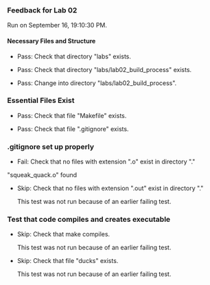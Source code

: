 ### Feedback for Lab 02

Run on September 16, 19:10:30 PM.


#### Necessary Files and Structure

+ Pass: Check that directory "labs" exists.

+ Pass: Check that directory "labs/lab02_build_process" exists.

+ Pass: Change into directory "labs/lab02_build_process".


### Essential Files Exist

+ Pass: Check that file "Makefile" exists.

+ Pass: Check that file ".gitignore" exists.


### .gitignore set up properly

+ Fail: Check that no files with extension ".o" exist in directory "."

 "squeak_quack.o" found

+ Skip: Check that no files with extension ".out" exist in directory "."

  This test was not run because of an earlier failing test.


### Test that code compiles and creates executable

+ Skip: Check that make compiles.

  This test was not run because of an earlier failing test.

+ Skip: Check that file "ducks" exists.

  This test was not run because of an earlier failing test.

